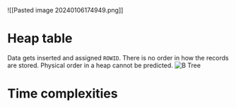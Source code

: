 ![[Pasted image 20240106174949.png]]
# Heap table
Data gets inserted and assigned `ROWID`. There is no order in how the records are stored. Physical order in a heap cannot be predicted.
![B Tree](https://i.imgur.com/rLkcdAZ.png)
# Time complexities
